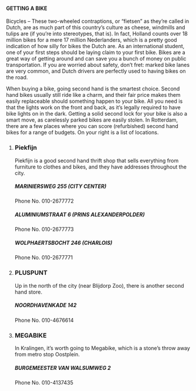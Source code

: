 #### GETTING A BIKE

Bicycles – These two-wheeled contraptions, or “fietsen” as they’re called in Dutch, are as much part of this country’s culture as cheese, windmills and tulips are (if you’re into stereotypes, that is). In fact, Holland counts over 18 million bikes for a mere 17 million Nederlanders, which is a pretty good indication of how silly for bikes the Dutch are. As an international student, one of your first steps should be laying claim to your first bike. Bikes are a great way of getting around and can save you a bunch of money on public transportation. If you are worried about safety, don’t fret: marked bike lanes are very common, and Dutch drivers are perfectly used to having bikes on the road.

When buying a bike, going second hand is the smartest choice. Second hand bikes usually still ride like a charm, and their fair price makes them easily replaceable should something happen to your bike. All you need is that the lights work on the front and back, as it’s legally required to have bike lights on in the dark. Getting a solid second lock for your bike is also a smart move, as carelessly parked bikes are easily stolen. In Rotterdam, there are a few places where you can score (refurbished) second hand bikes for a range of budgets. On your right is a list of locations.

1. 
    ### __Piekfijn__

    Piekfijn is a good second hand thrift shop that sells everything from furniture to clothes and bikes, and they have addresses throughout the city.

    ##### MARINIERSWEG 255 (CITY CENTER)

    Phone No. 010-2677772

    ##### ALUMINIUMSTRAAT 6 (PRINS ALEXANDERPOLDER)

    Phone No. 010-2677773

    ##### WOLPHAERTSBOCHT 246 (CHARLOIS)

    Phone No. 010-2677771

2. 
    ### __PLUSPUNT__

    Up in the north of the city (near Blijdorp Zoo), there is another second hand store.

    ##### NOORDHAVENKADE 142

    Phone No. 010-4676614

3. 
    ### __MEGABIKE__

    In Kralingen, it’s worth going to Megabike, which is a stone’s throw away from metro stop Oostplein.

    ##### BURGEMEESTER VAN WALSUMWEG 2

    Phone No. 010-4137435


